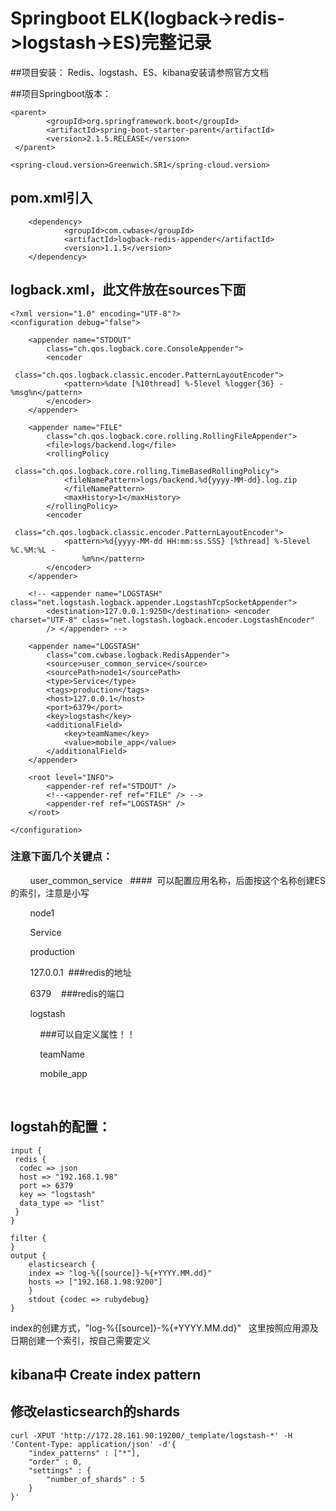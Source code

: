 # Springboot ELK(logback->redis->logstash->ES)完整记录

##项目安装： Redis、logstash、ES、kibana安装请参照官方文档



##项目Springboot版本：
~~~
<parent>
        <groupId>org.springframework.boot</groupId>
        <artifactId>spring-boot-starter-parent</artifactId>
        <version>2.1.5.RELEASE</version>
 </parent>

<spring-cloud.version>Greenwich.SR1</spring-cloud.version>
~~~
## pom.xml引入
~~~
    <dependency>
            <groupId>com.cwbase</groupId>
            <artifactId>logback-redis-appender</artifactId>
            <version>1.1.5</version>
    </dependency>
~~~


## logback.xml，此文件放在sources下面

~~~
<?xml version="1.0" encoding="UTF-8"?>
<configuration debug="false">

    <appender name="STDOUT"
        class="ch.qos.logback.core.ConsoleAppender">
        <encoder
            class="ch.qos.logback.classic.encoder.PatternLayoutEncoder">
            <pattern>%date [%10thread] %-5level %logger{36} - %msg%n</pattern>
        </encoder>
    </appender>

    <appender name="FILE"
        class="ch.qos.logback.core.rolling.RollingFileAppender">
        <file>logs/backend.log</file>
        <rollingPolicy
            class="ch.qos.logback.core.rolling.TimeBasedRollingPolicy">
            <fileNamePattern>logs/backend.%d{yyyy-MM-dd}.log.zip
            </fileNamePattern>
            <maxHistory>1</maxHistory>
        </rollingPolicy>
        <encoder
            class="ch.qos.logback.classic.encoder.PatternLayoutEncoder">
            <pattern>%d{yyyy-MM-dd HH:mm:ss.SSS} [%thread] %-5level %C.%M:%L -
                %m%n</pattern>
        </encoder>
    </appender>

    <!-- <appender name="LOGSTASH" class="net.logstash.logback.appender.LogstashTcpSocketAppender"> 
        <destination>127.0.0.1:9250</destination> <encoder charset="UTF-8" class="net.logstash.logback.encoder.LogstashEncoder" 
        /> </appender> -->

    <appender name="LOGSTASH"
        class="com.cwbase.logback.RedisAppender">
        <source>user_common_service</source>
        <sourcePath>node1</sourcePath>
        <type>Service</type>
        <tags>production</tags>
        <host>127.0.0.1</host>
        <port>6379</port>
        <key>logstash</key>
        <additionalField>
            <key>teamName</key>
            <value>mobile_app</value>
        </additionalField>
    </appender>

    <root level="INFO">
        <appender-ref ref="STDOUT" />
        <!--<appender-ref ref="FILE" /> -->
        <appender-ref ref="LOGSTASH" />
    </root>

</configuration>
~~~


### 注意下面几个关键点：

        <source>user_common_service</source>   ####  可以配置应用名称，后面按这个名称创建ES的索引，注意是小写
        
        <sourcePath>node1</sourcePath>        
       
        <type>Service</type>
        
        <tags>production</tags>
        
        <host>127.0.0.1</host>  ###redis的地址
        
        <port>6379</port>    ###redis的端口
        
        <key>logstash</key>
        
        <additionalField>    ###可以自定义属性！！
        
            <key>teamName</key>
            
            <value>mobile_app</value>
            
        </additionalField>



## logstah的配置：

~~~
input {
 redis {
  codec => json
  host => "192.168.1.98"
  port => 6379
  key => "logstash"
  data_type => "list"
 }
}

filter {
} 
output {
    elasticsearch {
    index => "log-%{[source]}-%{+YYYY.MM.dd}"
    hosts => ["192.168.1.98:9200"]
    }
    stdout {codec => rubydebug}
}
~~~
index的创建方式，"log-%{[source]}-%{+YYYY.MM.dd}"   这里按照应用源及日期创建一个索引，按自己需要定义

## kibana中 Create index pattern









## 修改elasticsearch的shards
~~~
curl -XPUT 'http://172.28.161.90:19200/_template/logstash-*' -H 'Content-Type: application/json' -d'{
    "index_patterns" : ["*"],
    "order" : 0,
    "settings" : {
        "number_of_shards" : 5
    }
}'
~~~


